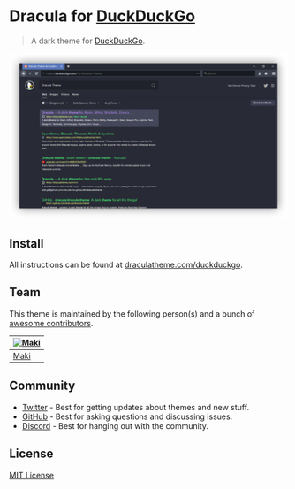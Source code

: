 # Dracula for [DuckDuckGo](https://duckduckgo.com)

> A dark theme for [DuckDuckGo](https://duckduckgo.com).

![Screenshot](./screenshot.png)

## Install

All instructions can be found at [draculatheme.com/duckduckgo](https://draculatheme.com/duckduckgo).

## Team

This theme is maintained by the following person(s) and a bunch of [awesome contributors](https://github.com/dracula/duckduckgo/graphs/contributors).

| [![Maki](https://avatars0.githubusercontent.com/u/8362329?v=3&s=70)](https://github.com/makixx) |
| ----------------------------------------------------------------------------------------------- |
| [Maki](https://github.com/makixx)                                                               |

## Community

- [Twitter](https://twitter.com/draculatheme) - Best for getting updates about themes and new stuff.
- [GitHub](https://github.com/dracula/dracula-theme/discussions) - Best for asking questions and discussing issues.
- [Discord](https://draculatheme.com/discord-invite) - Best for hanging out with the community.

## License

[MIT License](./LICENSE)
